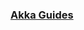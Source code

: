 ### [Akka Guides](https://developer.lightbend.com/guides/akka-quickstart-java/?_ga=2.229673684.974604280.1531218520-2076528509.1531217295?_ga=2.229673684.974604280.1531218520-2076528509.1531217295?_ga=2.229673684.974604280.1531218520-2076528509.1531217295?_ga=2.229673684.974604280.1531218520-2076528509.1531217295)
